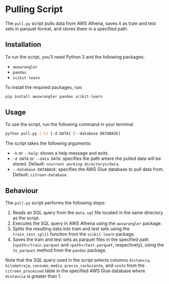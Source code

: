 # Pulling Script

The `pull.py` script pulls data from AWS Athena, saves it as train and test sets in parquet format, and stores them in a specified path.

## Installation

To run the script, you'll need Python 3 and the following packages:

- `awswrangler`
- `pandas`
- `scikit-learn`

To install the required packages, run:

```bash
pip install awswrangler pandas scikit-learn
```

## Usage

To use the script, run the following command in your terminal:

```bash
python pull.py [-h] [-d DATA] [--database DATABASE]
```


The script takes the following arguments:

- `-h` or `--help`: shows a help message and exits.
- `-d DATA` or `--data DATA`: specifies the path where the pulled data will be stored. Default: `<current working directory>/data`.
- `--database DATABASE`: specifies the AWS Glue database to pull data from. Default: `citroen-database`.

## Behaviour

The `pull.py` script performs the following steps:

1. Reads an SQL query from the `data.sql` file located in the same directory as the script.
2. Executes the SQL query in AWS Athena using the `awswrangler` package.
3. Splits the resulting data into train and test sets using the `train_test_split` function from the `scikit-learn` package.
4. Saves the train and test sets as parquet files in the specified path (`<path>/train.parquet` and `<path>/test.parquet`, respectively), using the `to_parquet` method from the `pandas` package.

Note that the SQL query used in the script selects columns `distancia`, `kilometraje`, `consumo_medio`, `precio_carburante`, and `coste` from the `citroen_processed` table in the specified AWS Glue database where `distancia` is greater than 1.
